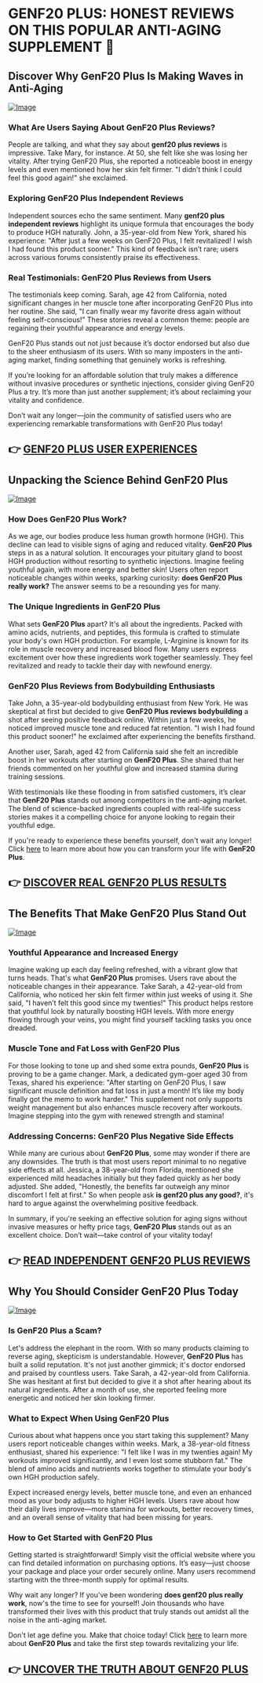 # GENF20 PLUS: HONEST REVIEWS ON THIS POPULAR ANTI-AGING SUPPLEMENT 🌟

## Discover Why GenF20 Plus Is Making Waves in Anti-Aging

[![Image](https://www2.sellhealth.com/2/genf20_plus_icon-275x200.jpg)](https://gchaffi.com/K5RJUmny)

### What Are Users Saying About GenF20 Plus Reviews?
People are talking, and what they say about **genf20 plus reviews** is impressive. Take Mary, for instance. At 50, she felt like she was losing her vitality. After trying GenF20 Plus, she reported a noticeable boost in energy levels and even mentioned how her skin felt firmer. "I didn’t think I could feel this good again!" she exclaimed.

### Exploring GenF20 Plus Independent Reviews
Independent sources echo the same sentiment. Many **genf20 plus independent reviews** highlight its unique formula that encourages the body to produce HGH naturally. John, a 35-year-old from New York, shared his experience: "After just a few weeks on GenF20 Plus, I felt revitalized! I wish I had found this product sooner." This kind of feedback isn’t rare; users across various forums consistently praise its effectiveness.

### Real Testimonials: GenF20 Plus Reviews from Users 
The testimonials keep coming. Sarah, age 42 from California, noted significant changes in her muscle tone after incorporating GenF20 Plus into her routine. She said, "I can finally wear my favorite dress again without feeling self-conscious!" These stories reveal a common theme: people are regaining their youthful appearance and energy levels.

GenF20 Plus stands out not just because it’s doctor endorsed but also due to the sheer enthusiasm of its users. With so many imposters in the anti-aging market, finding something that genuinely works is refreshing.

If you’re looking for an affordable solution that truly makes a difference without invasive procedures or synthetic injections, consider giving GenF20 Plus a try. It’s more than just another supplement; it’s about reclaiming your vitality and confidence.

Don’t wait any longer—join the community of satisfied users who are experiencing remarkable transformations with GenF20 Plus today!



## 👉 [GENF20 PLUS USER EXPERIENCES](https://gchaffi.com/K5RJUmny)

## Unpacking the Science Behind GenF20 Plus
[![Image](https://www2.sellhealth.com/21/genf20_plus_system_icon-275x200.jpg)](https://gchaffi.com/K5RJUmny)

### How Does GenF20 Plus Work?
As we age, our bodies produce less human growth hormone (HGH). This decline can lead to visible signs of aging and reduced vitality. **GenF20 Plus** steps in as a natural solution. It encourages your pituitary gland to boost HGH production without resorting to synthetic injections. Imagine feeling youthful again, with more energy and better skin! Users often report noticeable changes within weeks, sparking curiosity: **does GenF20 Plus really work?** The answer seems to be a resounding yes for many.

### The Unique Ingredients in GenF20 Plus
What sets **GenF20 Plus** apart? It's all about the ingredients. Packed with amino acids, nutrients, and peptides, this formula is crafted to stimulate your body's own HGH production. For example, L-Arginine is known for its role in muscle recovery and increased blood flow. Many users express excitement over how these ingredients work together seamlessly. They feel revitalized and ready to tackle their day with newfound energy.

### GenF20 Plus Reviews from Bodybuilding Enthusiasts
Take John, a 35-year-old bodybuilding enthusiast from New York. He was skeptical at first but decided to give **GenF20 Plus reviews bodybuilding** a shot after seeing positive feedback online. Within just a few weeks, he noticed improved muscle tone and reduced fat retention. "I wish I had found this product sooner!" he exclaimed after experiencing the benefits firsthand.

Another user, Sarah, aged 42 from California said she felt an incredible boost in her workouts after starting on **GenF20 Plus**. She shared that her friends commented on her youthful glow and increased stamina during training sessions.

With testimonials like these flooding in from satisfied customers, it’s clear that **GenF20 Plus** stands out among competitors in the anti-aging market. The blend of science-backed ingredients coupled with real-life success stories makes it a compelling choice for anyone looking to regain their youthful edge.

If you're ready to experience these benefits yourself, don't wait any longer! Click [here](https://gchaffi.com/K5RJUmny) to learn more about how you can transform your life with **GenF20 Plus**.



## 👉 [DISCOVER REAL GENF20 PLUS RESULTS](https://gchaffi.com/K5RJUmny)

## The Benefits That Make GenF20 Plus Stand Out  
[![Image](https://www2.sellhealth.com/21/genf20-plus-screenshot.jpg)](https://gchaffi.com/K5RJUmny)  

### Youthful Appearance and Increased Energy  
Imagine waking up each day feeling refreshed, with a vibrant glow that turns heads. That's what **GenF20 Plus** promises. Users rave about the noticeable changes in their appearance. Take Sarah, a 42-year-old from California, who noticed her skin felt firmer within just weeks of using it. She said, "I haven’t felt this good since my twenties!" This product helps restore that youthful look by naturally boosting HGH levels. With more energy flowing through your veins, you might find yourself tackling tasks you once dreaded.

### Muscle Tone and Fat Loss with GenF20 Plus  
For those looking to tone up and shed some extra pounds, **GenF20 Plus** is proving to be a game changer. Mark, a dedicated gym-goer aged 30 from Texas, shared his experience: "After starting on GenF20 Plus, I saw significant muscle definition and fat loss in just a month! It’s like my body finally got the memo to work harder." This supplement not only supports weight management but also enhances muscle recovery after workouts. Imagine stepping into the gym with renewed strength and stamina!

### Addressing Concerns: GenF20 Plus Negative Side Effects  
While many are curious about **GenF20 Plus**, some may wonder if there are any downsides. The truth is that most users report minimal to no negative side effects at all. Jessica, a 38-year-old from Florida, mentioned she experienced mild headaches initially but they faded quickly as her body adjusted. She added, "Honestly, the benefits far outweigh any minor discomfort I felt at first." So when people ask **is genf20 plus any good?**, it's hard to argue against the overwhelming positive feedback.

In summary, if you're seeking an effective solution for aging signs without invasive measures or hefty price tags, **GenF20 Plus** stands out as an excellent choice. Don’t wait—take control of your vitality today!



## 👉 [READ INDEPENDENT GENF20 PLUS REVIEWS](https://gchaffi.com/K5RJUmny)

## Why You Should Consider GenF20 Plus Today

[![Image](https://www2.sellhealth.com/21/1a_300x250.jpg)](https://gchaffi.com/K5RJUmny)

### Is GenF20 Plus a Scam?
Let's address the elephant in the room. With so many products claiming to reverse aging, skepticism is understandable. However, **GenF20 Plus** has built a solid reputation. It's not just another gimmick; it's doctor endorsed and praised by countless users. Take Sarah, a 42-year-old from California. She was hesitant at first but decided to give it a shot after hearing about its natural ingredients. After a month of use, she reported feeling more energetic and noticed her skin looking firmer.

### What to Expect When Using GenF20 Plus
Curious about what happens once you start taking this supplement? Many users report noticeable changes within weeks. Mark, a 38-year-old fitness enthusiast, shared his experience: "I felt like I was in my twenties again! My workouts improved significantly, and I even lost some stubborn fat." The blend of amino acids and nutrients works together to stimulate your body's own HGH production safely.

Expect increased energy levels, better muscle tone, and even an enhanced mood as your body adjusts to higher HGH levels. Users rave about how their daily lives improve—more stamina for workouts, better recovery times, and an overall sense of vitality that had been missing for years.

### How to Get Started with GenF20 Plus
Getting started is straightforward! Simply visit the official website where you can find detailed information on purchasing options. It’s easy—just choose your package and place your order securely online. Many users recommend starting with the three-month supply for optimal results.

Why wait any longer? If you've been wondering **does genf20 plus really work**, now's the time to see for yourself! Join thousands who have transformed their lives with this product that truly stands out amidst all the noise in the anti-aging market.

Don't let age define you. Make that choice today! Click [here](https://gchaffi.com/K5RJUmny) to learn more about **GenF20 Plus** and take the first step towards revitalizing your life.



## 👉 [UNCOVER THE TRUTH ABOUT GENF20 PLUS](https://gchaffi.com/K5RJUmny)